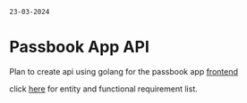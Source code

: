 ` 23-03-2024 `

# Passbook App API

Plan to create api using golang for the passbook app [frontend](https://github.com/akashsharma99/passbook-app-web)

click [here](NOTES.md) for entity and functional requirement list.

